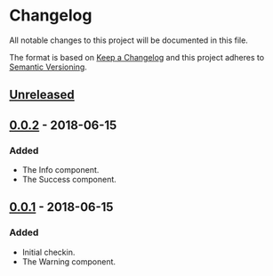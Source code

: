 # Changelog

All notable changes to this project will be documented in this file.

The format is based on [Keep a Changelog](http://keepachangelog.com/en/1.0.0/) and this project adheres to [Semantic Versioning](http://semver.org/spec/v2.0.0.html).

## [Unreleased]

## [0.0.2] - 2018-06-15
### Added
- The Info component.
- The Success component.

## [0.0.1] - 2018-06-15
### Added
- Initial checkin.
- The Warning component.

[Unreleased]: https://github.com/CultureHQ/components/compare/v0.0.2...HEAD
[0.0.2]: https://github.com/CultureHQ/components/compare/v0.0.1...v0.0.2
[0.0.1]: https://github.com/CultureHQ/components/compare/9319be...v0.0.1

